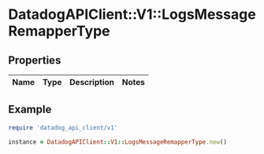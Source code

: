 # DatadogAPIClient::V1::LogsMessageRemapperType

## Properties

| Name | Type | Description | Notes |
| ---- | ---- | ----------- | ----- |

## Example

```ruby
require 'datadog_api_client/v1'

instance = DatadogAPIClient::V1::LogsMessageRemapperType.new()
```

